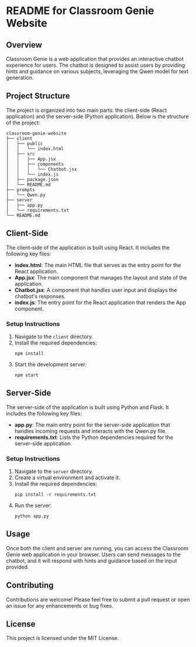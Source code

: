 # README for Classroom Genie Website

## Overview
Classroom Genie is a web application that provides an interactive chatbot experience for users. The chatbot is designed to assist users by providing hints and guidance on various subjects, leveraging the Qwen model for text generation.

## Project Structure
The project is organized into two main parts: the client-side (React application) and the server-side (Python application). Below is the structure of the project:

```
classroom-genie-website
├── client
│   ├── public
│   │   └── index.html
│   ├── src
│   │   ├── App.jsx
│   │   ├── components
│   │   │   └── Chatbot.jsx
│   │   └── index.js
│   ├── package.json
│   └── README.md
├── prompts
│   └── Qwen.py
├── server
│   ├── app.py
│   └── requirements.txt
└── README.md
```

## Client-Side
The client-side of the application is built using React. It includes the following key files:

- **index.html**: The main HTML file that serves as the entry point for the React application.
- **App.jsx**: The main component that manages the layout and state of the application.
- **Chatbot.jsx**: A component that handles user input and displays the chatbot's responses.
- **index.js**: The entry point for the React application that renders the App component.

### Setup Instructions
1. Navigate to the `client` directory.
2. Install the required dependencies:
   ```
   npm install
   ```
3. Start the development server:
   ```
   npm start
   ```

## Server-Side
The server-side of the application is built using Python and Flask. It includes the following key files:

- **app.py**: The main entry point for the server-side application that handles incoming requests and interacts with the Qwen.py file.
- **requirements.txt**: Lists the Python dependencies required for the server-side application.

### Setup Instructions
1. Navigate to the `server` directory.
2. Create a virtual environment and activate it.
3. Install the required dependencies:
   ```
   pip install -r requirements.txt
   ```
4. Run the server:
   ```
   python app.py
   ```

## Usage
Once both the client and server are running, you can access the Classroom Genie web application in your browser. Users can send messages to the chatbot, and it will respond with hints and guidance based on the input provided.

## Contributing
Contributions are welcome! Please feel free to submit a pull request or open an issue for any enhancements or bug fixes.

## License
This project is licensed under the MIT License.